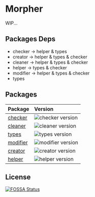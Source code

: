 # Morpher

WIP...

## Packages Deps

- checker -> helper & types
- creator -> helper & types & checker
- cleaner -> helper & types & checker
- helper -> types & checker
- modifier -> helper & types & checker
- types

## Packages

| Package                       | Version                                                                              |
| ----------------------------- | :----------------------------------------------------------------------------------- |
| [checker](packages/checker)   | ![checker version](https://img.shields.io/npm/v/@ts-morpher/checker.svg?label=%20)   |
| [cleaner](packages/cleaner)   | ![cleaner version](https://img.shields.io/npm/v/@ts-morpher/cleaner.svg?label=%20)   |
| [types](packages/types)       | ![types version](https://img.shields.io/npm/v/@ts-morpher/types.svg?label=%20)       |
| [modifier](packages/modifier) | ![modifier version](https://img.shields.io/npm/v/@ts-morpher/modifier.svg?label=%20) |
| [creator](packages/creator)   | ![creator version](https://img.shields.io/npm/v/@ts-morpher/creator.svg?label=%20)   |
| [helper](packages/helper)     | ![helper version](https://img.shields.io/npm/v/@ts-morpher/helper.svg?label=%20)     |

## License

[![FOSSA Status](https://app.fossa.com/api/projects/git%2Bgithub.com%2FLinbuduLab%2Fmorpher.svg?type=large)](https://app.fossa.com/projects/git%2Bgithub.com%2FLinbuduLab%2Fmorpher?ref=badge_shield)
